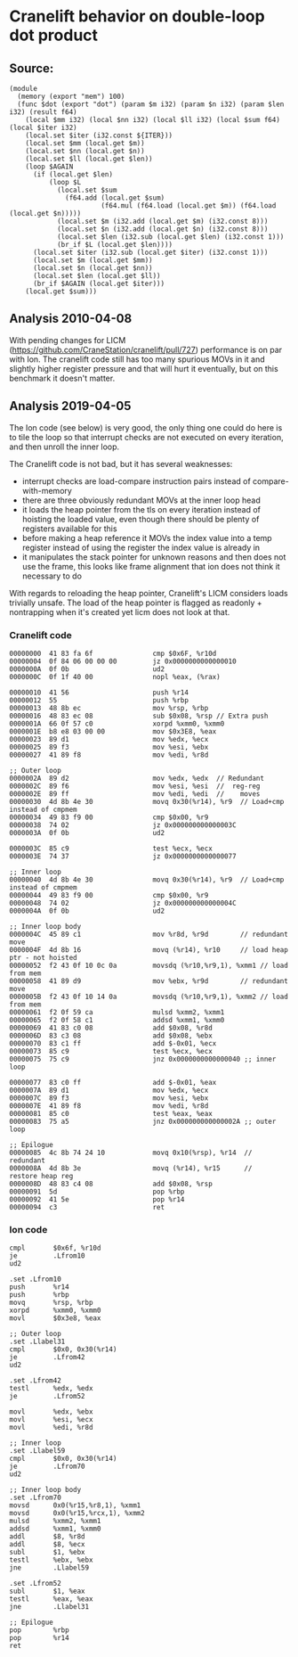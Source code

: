 # Cranelift behavior on double-loop dot product

## Source:

```
(module
  (memory (export "mem") 100)
  (func $dot (export "dot") (param $m i32) (param $n i32) (param $len i32) (result f64)
    (local $mm i32) (local $nn i32) (local $ll i32) (local $sum f64) (local $iter i32)
    (local.set $iter (i32.const ${ITER}))
    (local.set $mm (local.get $m))
    (local.set $nn (local.get $n))
    (local.set $ll (local.get $len))
    (loop $AGAIN
      (if (local.get $len)
          (loop $L
            (local.set $sum
              (f64.add (local.get $sum)
                       (f64.mul (f64.load (local.get $m)) (f64.load (local.get $n)))))
            (local.set $m (i32.add (local.get $m) (i32.const 8)))
            (local.set $n (i32.add (local.get $n) (i32.const 8)))
            (local.set $len (i32.sub (local.get $len) (i32.const 1)))
            (br_if $L (local.get $len))))
      (local.set $iter (i32.sub (local.get $iter) (i32.const 1)))
      (local.set $m (local.get $mm))
      (local.set $n (local.get $nn))
      (local.set $len (local.get $ll))
      (br_if $AGAIN (local.get $iter)))
    (local.get $sum)))
```

## Analysis 2010-04-08

With pending changes for LICM
(https://github.com/CraneStation/cranelift/pull/727) performance is on
par with Ion.  The cranelift code still has too many spurious MOVs in
it and slightly higher register pressure and that will hurt it
eventually, but on this benchmark it doesn't matter.


## Analysis 2019-04-05

The Ion code (see below) is very good, the only thing one could do
here is to tile the loop so that interrupt checks are not executed on
every iteration, and then unroll the inner loop.

The Cranelift code is not bad, but it has several weaknesses:

* interrupt checks are load-compare instruction pairs instead of compare-with-memory
* there are three obviously redundant MOVs at the inner loop head
* it loads the heap pointer from the tls on every iteration instead of hoisting the loaded value, even though there should be plenty of registers available for this
* before making a heap reference it MOVs the index value into a temp register instead of using the register the index value is already in
* it manipulates the stack pointer for unknown reasons and then does not use the frame, this looks like frame alignment that ion does not think it necessary to do

With regards to reloading the heap pointer, Cranelift's LICM considers
loads trivially unsafe.  The load of the heap pointer is flagged as
readonly + nontrapping when it's created yet licm does not look at
that.


### Cranelift code

```
00000000  41 83 fa 6f               cmp $0x6F, %r10d
00000004  0f 84 06 00 00 00         jz 0x0000000000000010
0000000A  0f 0b                     ud2
0000000C  0f 1f 40 00               nopl %eax, (%rax)

00000010  41 56                     push %r14
00000012  55                        push %rbp
00000013  48 8b ec                  mov %rsp, %rbp
00000016  48 83 ec 08               sub $0x08, %rsp // Extra push
0000001A  66 0f 57 c0               xorpd %xmm0, %xmm0
0000001E  b8 e8 03 00 00            mov $0x3E8, %eax
00000023  89 d1                     mov %edx, %ecx
00000025  89 f3                     mov %esi, %ebx
00000027  41 89 f8                  mov %edi, %r8d

;; Outer loop
0000002A  89 d2                     mov %edx, %edx  // Redundant
0000002C  89 f6                     mov %esi, %esi  //  reg-reg
0000002E  89 ff                     mov %edi, %edi  //    moves
00000030  4d 8b 4e 30               movq 0x30(%r14), %r9  // Load+cmp instead of cmpmem
00000034  49 83 f9 00               cmp $0x00, %r9
00000038  74 02                     jz 0x000000000000003C
0000003A  0f 0b                     ud2

0000003C  85 c9                     test %ecx, %ecx
0000003E  74 37                     jz 0x0000000000000077

;; Inner loop
00000040  4d 8b 4e 30               movq 0x30(%r14), %r9  // Load+cmp instead of cmpmem
00000044  49 83 f9 00               cmp $0x00, %r9
00000048  74 02                     jz 0x000000000000004C
0000004A  0f 0b                     ud2

;; Inner loop body
0000004C  45 89 c1                  mov %r8d, %r9d        // redundant move
0000004F  4d 8b 16                  movq (%r14), %r10     // load heap ptr - not hoisted
00000052  f2 43 0f 10 0c 0a         movsdq (%r10,%r9,1), %xmm1 // load from mem
00000058  41 89 d9                  mov %ebx, %r9d        // redundant move
0000005B  f2 43 0f 10 14 0a         movsdq (%r10,%r9,1), %xmm2 // load from mem
00000061  f2 0f 59 ca               mulsd %xmm2, %xmm1
00000065  f2 0f 58 c1               addsd %xmm1, %xmm0
00000069  41 83 c0 08               add $0x08, %r8d
0000006D  83 c3 08                  add $0x08, %ebx
00000070  83 c1 ff                  add $-0x01, %ecx
00000073  85 c9                     test %ecx, %ecx
00000075  75 c9                     jnz 0x0000000000000040 ;; inner loop

00000077  83 c0 ff                  add $-0x01, %eax
0000007A  89 d1                     mov %edx, %ecx
0000007C  89 f3                     mov %esi, %ebx
0000007E  41 89 f8                  mov %edi, %r8d
00000081  85 c0                     test %eax, %eax
00000083  75 a5                     jnz 0x000000000000002A ;; outer loop

;; Epilogue
00000085  4c 8b 74 24 10            movq 0x10(%rsp), %r14  // redundant 
0000008A  4d 8b 3e                  movq (%r14), %r15      //   restore heap reg
0000008D  48 83 c4 08               add $0x08, %rsp
00000091  5d                        pop %rbp
00000092  41 5e                     pop %r14
00000094  c3                        ret
```

### Ion code

```
cmpl       $0x6f, %r10d
je         .Lfrom10
ud2

.set .Lfrom10
push       %r14
push       %rbp
movq       %rsp, %rbp
xorpd      %xmm0, %xmm0
movl       $0x3e8, %eax

;; Outer loop
.set .Llabel31
cmpl       $0x0, 0x30(%r14)
je         .Lfrom42
ud2

.set .Lfrom42
testl      %edx, %edx
je         .Lfrom52

movl       %edx, %ebx
movl       %esi, %ecx
movl       %edi, %r8d

;; Inner loop
.set .Llabel59
cmpl       $0x0, 0x30(%r14)
je         .Lfrom70
ud2

;; Inner loop body
.set .Lfrom70
movsd      0x0(%r15,%r8,1), %xmm1
movsd      0x0(%r15,%rcx,1), %xmm2
mulsd      %xmm2, %xmm1
addsd      %xmm1, %xmm0
addl       $8, %r8d
addl       $8, %ecx
subl       $1, %ebx
testl      %ebx, %ebx
jne        .Llabel59

.set .Lfrom52
subl       $1, %eax
testl      %eax, %eax
jne        .Llabel31

;; Epilogue
pop        %rbp
pop        %r14
ret
```
